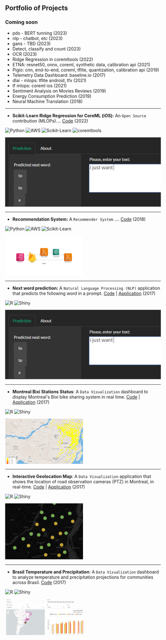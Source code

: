 ## Portfolio of Projects

### Coming soon

- pds - BERT tunning (2023)
- nlp - chatbot, etc (2023)
- gans - TBD (2023)
- Detect, classify and count (2023)
- OCR (2023)
- Ridge Regression in coremltools (2022)
- ETNA: resnet50, onnx, coreml, synthetic data, calibration api (2021)
- Pigio: cnn, end-to-end, coreml, tflite, quantization, calibration api (2019)
- Telemetry Data Dashboard: baseline.io (2017)
- dlai - mlops: tflite android, tfx (2021)
- tf mlops: coreml ios (2021)
- Sentiment Analysis on Movies Reviews (2019)
- Energy Consumption Prediction (2019)
- Neural Machine Translation (2018)

[//]: # (# TODO: delete repos: dend, mlend, mysql-001, folio, opencv1-py, opencv2-py)

---

- **Scikit-Learn Ridge Regression for CoreML (iOS):** An `Open Source` contribution (MLOPs).... [Code]() (2022)

![Python](https://img.shields.io/badge/-Python-000000?style=flat&logo=Python)
![AWS](https://img.shields.io/badge/-AWS-000000?style=flat&logo=amazonaws)
![Scikit-Learn](https://img.shields.io/badge/-Scikit.Learn-000000?style=flat&logo=Scikit-Learn)
![coremltools](https://img.shields.io/badge/-coremltools-000000?style=flat&logo=Coremltools)

<img src="https://github.com/danvargg/r-next-word/blob/main/images/next_word.PNG">

---

- **Recommendation System:** A `Recommender System` .... [Code](https://github.com/danvargg/danvargg/blob/main/docs/projects/auraML/README.md) (2018)

![Python](https://img.shields.io/badge/-Python-000000?style=flat&logo=Python)
![AWS](https://img.shields.io/badge/-AWS-000000?style=flat&logo=amazonaws)
![Scikit-Learn](https://img.shields.io/badge/-Scikit.Learn-000000?style=flat&logo=Scikit-Learn)

<img width=50% height=50% src="https://github.com/danvargg/danvargg/blob/main/docs/projects/auraML/auraml.png">

---

- **Next word prediction:** A `Natural Language Processing (NLP)` application that predicts the following word in a 
prompt. [Code](https://github.com/danvargg/r-next-word) | [Application](https://danvargg.shinyapps.io/shiny/) (2017)

![R](https://img.shields.io/badge/-R-000000?style=flat&logo=R)
![Shiny](
https://img.shields.io/badge/Shiny-blue?style=flat&labelColor=white&logo=RStudio&logoColor=blue
)

<img src="https://github.com/danvargg/r-next-word/blob/main/images/next_word.PNG">

---

- **Montreal Bixi Stations Status**: A `Data Visualization` dashboard to display Montreal's Bixi bike sharing system in real time. [Code](https://github.com/danvargg/r-bixi-mtl) | [Application](https://danvargg.shinyapps.io/bixi/) (2017)

![R](https://img.shields.io/badge/-R-000000?style=flat&logo=R)
![Shiny](
https://img.shields.io/badge/Shiny-blue?style=flat&labelColor=white&logo=RStudio&logoColor=blue
)

<img width=50% height=50% src="https://github.com/danvargg/r-bixi-mtl/blob/main/images/Bixi.PNG">

---

- **Interactive Geolocation Map**: A `Data Visualization` application that shows the location of road observation 
cameras (PTZ) in Montreal, in real-time. [Code](https://github.com/danvargg/danvargg/blob/main/docs/projects/mtl_geo/mtl_cameras.Rmd) | [Application](https://rpubs.com/danvargg/geomap) (2017)

![R](https://img.shields.io/badge/-R-000000?style=flat&logo=R)
![Shiny](
https://img.shields.io/badge/Shiny-blue?style=flat&labelColor=white&logo=RStudio&logoColor=blue
)

<img width=50% height=50%  src="https://github.com/danvargg/danvargg/blob/main/docs/projects/mtl_geo/mtl-cameras.png">

---

- **Brasil Temperature and Precipitation**: A `Data Visualization` dashboard to analyze temperature and precipitation 
projections for communities across Brasil. [Code](https://github.com/danvargg/brasil-climate/tree/main) (2017)

![R](https://img.shields.io/badge/-R-000000?style=flat&logo=R)
![Shiny](
https://img.shields.io/badge/Shiny-blue?style=flat&labelColor=white&logo=RStudio&logoColor=blue
)

<img width=50% height=50% src="https://github.com/danvargg/brasil-climate/blob/main/images/brazil_temp.PNG">
